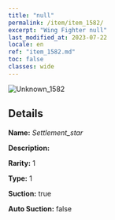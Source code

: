 ```yaml
---
title: "null"
permalink: /item/item_1582/
excerpt: "Wing Fighter null"
last_modified_at: 2023-07-22
locale: en
ref: "item_1582.md"
toc: false
classes: wide
---
```



 ![Unknown_1582](/images/item/Settlement_star_p.png)



## Details

 **Name:** *Settlement_star* 

 **Description:** 

 **Rarity:** 1 

 **Type:** 1 

 **Suction:** true 

 **Auto Suction:** false 



